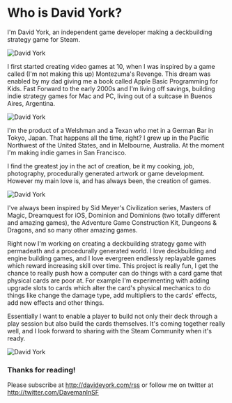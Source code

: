 # Who is David York?
I'm David York, an independent game developer making a deckbuilding strategy game for Steam.

![David York](/content/images/dave1.jpg)

I first started creating video games at 10, when I was inspired by a game called (I'm not making this up) Montezuma's Revenge. This dream was enabled by my dad giving me a book called Apple Basic Programming for Kids. Fast Forward to the early 2000s and I'm living off savings, building indie strategy games for Mac and PC, living out of a suitcase in Buenos Aires, Argentina.

![David York](/content/images/dave2.jpg)

I'm the product of a Welshman and a Texan who met in a German Bar in Tokyo, Japan. That happens all the time, right? I grew up in the Pacific Northwest of the United States, and in Melbourne, Australia. At the moment I'm making indie games in San Francisco.

I find the greatest joy in the act of creation, be it my cooking, job, photography, procedurally generated artwork or game development. However my main love is, and has always been, the creation of games.

![David York](/content/images/dave3.jpg)

I've always been inspired by Sid Meyer's Civilization series, Masters of Magic, Dreamquest for iOS, Dominion and Dominions (two totally different and amazing games), the Adventure Game Construction Kit, Dungeons & Dragons, and so many other amazing games.

Right now I'm working on creating a deckbuilding strategy game with permadeath and a procedurally generated world. I love deckbuilding and engine building games, and I love evergreen endlessly replayable games which reward increasing skill over time. This project is really fun, I get the chance to really push how a computer can do things with a card game that physical cards are poor at. For example I'm experimenting with adding upgrade slots to cards which alter the card's physical mechanics to do things like change the damage type, add multipliers to the cards' effects, add new effects and other things.

Essentially I want to enable a player to build not only their deck through a play session but also build the cards themselves. It's coming together really well, and I look forward to sharing with the Steam Community when it's ready.

![David York](/content/images/dave4.jpg)

### Thanks for reading!
Please subscribe at http://davideyork.com/rss or follow me on twitter at http://twitter.com/DavemanInSF